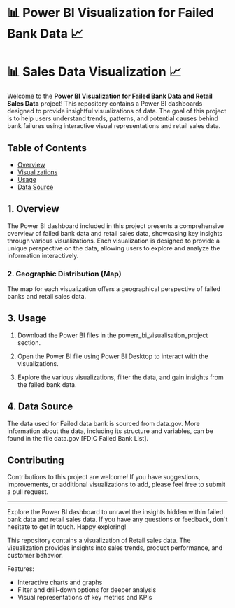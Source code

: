 # 📊 Power BI Visualization for Failed Bank Data 📈
# 📊 Sales Data Visualization 📈


Welcome to the **Power BI Visualization for Failed Bank Data and Retail Sales Data** project! This repository contains a Power BI dashboards designed to provide insightful visualizations of data. The goal of this project is to help users understand trends, patterns, and potential causes behind bank failures using interactive visual representations and retail sales data.

## Table of Contents

- [Overview](#overview)
- [Visualizations](#visualizations)
- [Usage](#usage)
- [Data Source](#data-source)

## 1. Overview

The Power BI dashboard included in this project presents a comprehensive overview of failed bank data and retail sales data, showcasing key insights through various visualizations. Each visualization is designed to provide a unique perspective on the data, allowing users to explore and analyze the information interactively.


### 2. Geographic Distribution (Map)

The map for each visualization offers a geographical perspective of failed banks and retail sales data.


## 3. Usage

1. Download the Power BI files in the powerr_bi_visualisation_project section.
   
2. Open the Power BI file using Power BI Desktop to interact with the visualizations.

3. Explore the various visualizations, filter the data, and gain insights from the failed bank data.

## 4. Data Source

The data used for Failed data bank is sourced from data.gov. More information about the data, including its structure and variables, can be found in the file data.gov [FDIC Failed Bank List].

## Contributing

Contributions to this project are welcome! If you have suggestions, improvements, or additional visualizations to add, please feel free to submit a pull request.


---

Explore the Power BI dashboard to unravel the insights hidden within failed bank data and retail sales data. If you have any questions or feedback, don't hesitate to get in touch. Happy exploring!



This repository contains a visualization of Retail sales data. The visualization provides insights into sales trends, product performance, and customer behavior. 

Features:
- Interactive charts and graphs
- Filter and drill-down options for deeper analysis
- Visual representations of key metrics and KPIs
